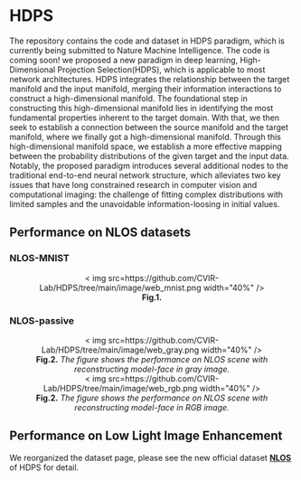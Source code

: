 # HDPS
The repository contains the code and dataset in HDPS paradigm, which is currently being submitted to Nature Machine Intelligence.
The code is coming soon!
we proposed a new paradigm in deep learning, High-Dimensional Projection Selection(HDPS), which is applicable to most network architectures. HDPS integrates the relationship between the target manifold and the input manifold, merging their information interactions to construct a high-dimensional manifold. The foundational step in constructing this high-dimensional manifold lies in identifying the most fundamental properties inherent to the target domain. With that, we then seek to establish a connection between the source manifold and the target manifold, where we finally got a high-dimensional manifold. Through this high-dimensional manifold space, we establish a more effective mapping between the probability distributions of the given target and the input data. Notably, the proposed paradigm introduces several additional nodes to the traditional end-to-end neural network structure, which alleviates two key issues that have long constrained research in computer vision and computational imaging: the challenge of fitting complex distributions with limited samples and the unavoidable information-loosing in initial values.
## Performance on NLOS datasets
### NLOS-MNIST
<div align=center>
  < img src=https://github.com/CVIR-Lab/HDPS/tree/main/image/web_mnist.png width="40%" />
  <br>
  <strong>Fig.1.</strong>
</div>

### NLOS-passive
<div align=center>
  < img src=https://github.com/CVIR-Lab/HDPS/tree/main/image/web_gray.png width="40%" />
  <br>
  <strong>Fig.2.</strong>
    <em>The figure shows the performance on NLOS scene with reconstructing model-face in gray image.</em>
</div>
<div align=center>
  < img src=https://github.com/CVIR-Lab/HDPS/tree/main/image/web_rgb.png width="40%" />
  <br>
  <strong>Fig.2.</strong>
    <em>The figure shows the performance on NLOS scene with reconstructing model-face in RGB image.</em>
</div>

## Performance on Low Light Image Enhancement


We reorganized the dataset page, please see the new official dataset  [**NLOS**](https://github.com/CVIR-Lab/NLOS) of HDPS for detail.
